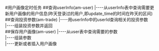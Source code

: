 #用户画像定时任务
##查询userInfo(am-user)
|----从userInfo表中查询需要更新用户画像的用户信息(昨天登录过的用户,即update_time的时间在昨天的区间)<br/>
##查询投资参数(am-trade)
|----用userInfo中的userId查询相关的投资参数<br/>
|----组装投资参数并返回<br/>
##保存用户画像(am-user)
|----从user表中查询需要的参数<br/>
|----组装参数<br/>
|----更新或者插入用户画像<br/>